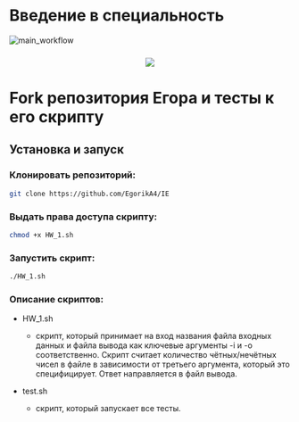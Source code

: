 # Введение в специальность
![main_workflow](https://github.com/EgorikA4/IE/actions/workflows/pylint.yml/badge.svg)

<h3 align="center">
<img src="https://cdn.rawgit.com/odb/official-bash-logo/master/assets/Logos/Identity/PNG/BASH_logo-transparent-bg-color.png">
</h3>

# Fork репозитория Егора и тесты к его скрипту

## Установка и запуск

### Клонировать репозиторий:
```bash
git clone https://github.com/EgorikA4/IE
```

### Выдать права доступа скрипту:
```bash
chmod +x HW_1.sh
```

### Запустить скрипт:
```bash
./HW_1.sh
```

### Описание скриптов:

* HW_1.sh
    * скрипт, который принимает на вход названия файла входных данных и файла вывода как ключевые аргументы -i и -o соответственно. Скрипт считает количество чётных/нечётных чисел в файле в зависимости от третьего аргумента, который это специфицирует. Ответ направляется в файл вывода.

* test.sh 
    * скрипт, который запускает все тесты.
